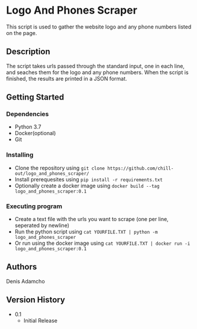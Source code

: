 # Logo And Phones Scraper

This script is used to gather the website logo and any phone numbers listed on the page.

## Description

The script takes urls passed through the standard input, one in each line, and seaches them for the logo and any phone numbers.
When the script is finished, the results are printed in a JSON format.

## Getting Started

### Dependencies

* Python 3.7
* Docker(optional)
* Git

### Installing

* Clone the repository using ```git clone https://github.com/chill-out/logo_and_phones_scraper/```
* Install prerequesites using ```pip install -r requirements.txt```
* Optionally create a docker image using ```docker build --tag logo_and_phones_scraper:0.1```

### Executing program

* Create a text file with the urls you want to scrape (one per line, seperated by newline)
* Run the python script using ```cat YOURFILE.TXT | python -m logo_and_phones_scraper```
* Or run using the docker image using ```cat YOURFILE.TXT | docker run -i logo_and_phones_scraper:0.1```


## Authors

Denis Adamcho

## Version History

* 0.1
    * Initial Release
